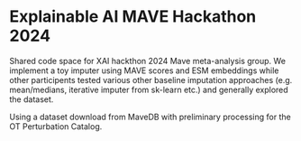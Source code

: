 # Explainable AI MAVE Hackathon 2024

Shared code space for XAI hackthon 2024 Mave meta-analysis group. We implement a toy imputer 
using MAVE scores and ESM embeddings while other participents tested various other baseline
imputation approaches (e.g. mean/medians, iterative imputer from sk-learn etc.) and generally
explored the dataset.

Using a dataset download from MaveDB with preliminary processing for the OT Perturbation Catalog.
